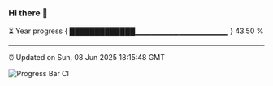 ### Hi there 👋

⏳ Year progress { █████████████▁▁▁▁▁▁▁▁▁▁▁▁▁▁▁▁▁ } 43.50 %

---

⏰ Updated on Sun, 08 Jun 2025 18:15:48 GMT

![Progress Bar CI](https://github.com/code-lakshay/GitHub-Actions-Demo/workflows/Progress%20Bar%20CI/badge.svg)

